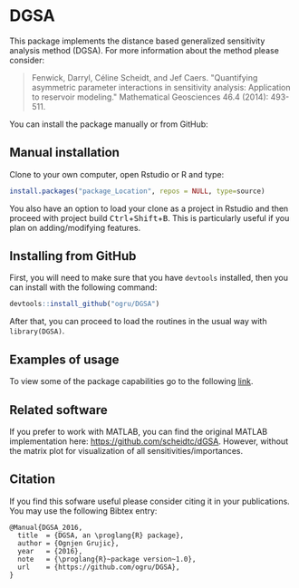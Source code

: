 # DGSA

This package implements the distance based generalized sensitivity analysis method (DGSA).
For more information about the method please consider:

>Fenwick, Darryl, Céline Scheidt, and Jef Caers. "Quantifying asymmetric parameter
interactions in sensitivity analysis: Application to reservoir modeling." Mathematical
Geosciences 46.4 (2014): 493-511.

You can install the package manually or from GitHub:

## Manual installation

Clone to your own computer, open Rstudio or R and type:

```R
install.packages("package_Location", repos = NULL, type=source)
```

You also have an option to load your clone as a project in Rstudio and then proceed with
project build <kbd>Ctrl</kbd>+<kbd>Shift</kbd>+<kbd>B</kbd>. This is particularly useful
if you plan on adding/modifying features.

## Installing from GitHub

First, you will need to make sure that you have `devtools` installed, then you can install
with the following command:

```R
devtools::install_github("ogru/DGSA")
```

After that, you can proceed to load the routines in the usual way with `library(DGSA)`.

## Examples of usage

To view some of the package capabilities go to the following [link](https://rawgit.com/ogru/DGSA/master/vignette/Intro_to_DGSA.html).

## Related software

If you prefer to work with MATLAB, you can find the original MATLAB implementation here:
https://github.com/scheidtc/dGSA. However, without the matrix plot for visualization of
all sensitivities/importances.

## Citation

If you find this sofware useful please consider citing it in your publications. You may use the following Bibtex entry:
```
@Manual{DGSA_2016,
  title  = {DGSA, an \proglang{R} package},
  author = {Ognjen Grujic},
  year   = {2016},
  note   = {\proglang{R}~package version~1.0},
  url    = {https://github.com/ogru/DGSA},
}
```
